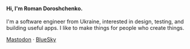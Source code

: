 #### Hi, I'm Roman Doroshchenko.

I'm a software engineer from Ukraine, interested in design, testing, and building useful apps. 
I like to make things for people who create things.

[Mastodon](https://mastodon.social/@romantherobot) · [BlueSky](https://bsky.app/profile/romantherobot.bsky.social)
